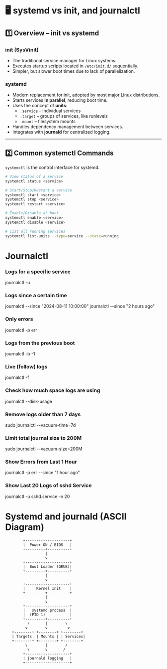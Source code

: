 # 🖥 systemd vs init, and journalctl

## 1️⃣ Overview – init vs systemd
### init (SysVinit)
- The traditional service manager for Linux systems.
- Executes startup scripts located in `/etc/init.d/` sequentially.
- Simpler, but slower boot times due to lack of parallelization.

### systemd
- Modern replacement for init, adopted by most major Linux distributions.
- Starts services **in parallel**, reducing boot time.
- Uses the concept of **units**:
  - `.service` – individual services
  - `.target` – groups of services, like runlevels
  - `.mount` – filesystem mounts
- Handles dependency management between services.
- Integrates with **journald** for centralized logging.

---

## 2️⃣ Common systemctl Commands
`systemctl` is the control interface for systemd.

```bash
# View status of a service
systemctl status <service>

# Start/Stop/Restart a service
systemctl start <service>
systemctl stop <service>
systemctl restart <service>

# Enable/Disable at boot
systemctl enable <service>
systemctl disable <service>

# List all running services
systemctl list-units --type=service --state=running
```


# Journalctl 
### Logs for a specific service
journalctl -u <service>

### Logs since a certain time
journalctl --since "2024-08-11 10:00:00"
journalctl --since "2 hours ago"

### Only errors
journalctl -p err

### Logs from the previous boot
journalctl -b -1

### Live (follow) logs
journalctl -f

### Check how much space logs are using
journalctl --disk-usage

### Remove logs older than 7 days
sudo journalctl --vacuum-time=7d

### Limit total journal size to 200M
sudo journalctl --vacuum-size=200M

### Show Errors from Last 1 Hour
journalctl -p err --since "1 hour ago"

### Show Last 20 Logs of sshd Service
journalctl -u sshd.service -n 20


# Systemd and journald (ASCII Diagram)

            +--------------------+
            |  Power ON / BIOS   |
            +---------+----------+
                      |
                      v
            +--------------------+
            |  Boot Loader (GRUB)|
            +---------+----------+
                      |
                      v
            +--------------------+
            |     Kernel Init    |
            +---------+----------+
                      |
                      v
            +--------------------+
            |   systemd process  |
            |  (PID 1)           |
            +---------+----------+
              /       |        \
             v        v         v
       +--------+ +--------+ +--------+
       | Targets| | Mounts | | Services|
       +--------+ +--------+ +--------+
             \        |        /
              \       v       /
            +--------------------+
            | journald logging   |
            +--------------------+
